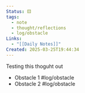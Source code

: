 ```yaml
---
Status: 🟨
tags:
  - note
  - thought/reflections
  - log/obstacle
Links:
  - "[[Daily Notes]]"
Created: 2025-03-25T19:44:34
---
```

Testing this thoguht out

- Obstacle 1 #log/obstacle 
- Obstacle 2 #log/obstacle 